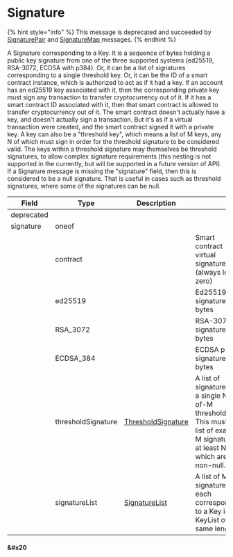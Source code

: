 # Signature

{% hint style="info" %}
This message is deprecated and succeeded by [SignaturePair](signature-pair.md) and [SignatureMap ](signaturemap.md)messages.
{% endhint %}

A Signature corresponding to a Key. It is a sequence of bytes holding a public key signature from one of the three supported systems (ed25519, RSA-3072, ECDSA with p384). Or, it can be a list of signatures corresponding to a single threshold key. Or, it can be the ID of a smart contract instance, which is authorized to act as if it had a key. If an account has an ed25519 key associated with it, then the corresponding private key must sign any transaction to transfer cryptocurrency out of it. If it has a smart contract ID associated with it, then that smart contract is allowed to transfer cryptocurrency out of it. The smart contract doesn't actually have a key, and doesn't actually sign a transaction. But it's as if a virtual transaction were created, and the smart contract signed it with a private key. A key can also be a "threshold key", which means a list of M keys, any N of which must sign in order for the threshold signature to be considered valid. The keys within a threshold signature may themselves be threshold signatures, to allow complex signature requirements (this nesting is not supported in the currently, but will be supported in a future version of API). If a Signature message is missing the "signature" field, then this is considered to be a null signature. That is useful in cases such as threshold signatures, where some of the signatures can be null.

| Field      | Type               | Description                                   | ​                                                                                                                                      |
| ---------- | ------------------ | --------------------------------------------- | -------------------------------------------------------------------------------------------------------------------------------------- |
| deprecated | ​                  | ​                                             | ​                                                                                                                                      |
| signature  | oneof              | ​                                             | ​                                                                                                                                      |
| ​          | contract           | ​                                             | Smart contract virtual signature (always length zero)                                                                                  |
| ​          | ed25519            | ​                                             | Ed25519 signature bytes                                                                                                                |
| ​          | RSA\_3072          | ​                                             | RSA-3072 signature bytes                                                                                                               |
| ​          | ECDSA\_384         | ​                                             | ECDSA p-384 signature bytes                                                                                                            |
| ​          | thresholdSignature | ​[ThresholdSignature](thresholdsignature.md)​ | A list of signatures for a single N-of-M threshold Key. This must be a list of exactly M signatures, at least N of which are non-null. |
| ​          | signatureList      | ​[SignatureList](signature-list.md)​          | A list of M signatures, each corresponding to a Key in a KeyList of the same length.                                                   |

#### \&#x20 <a href="#undefined" id="undefined"></a>
